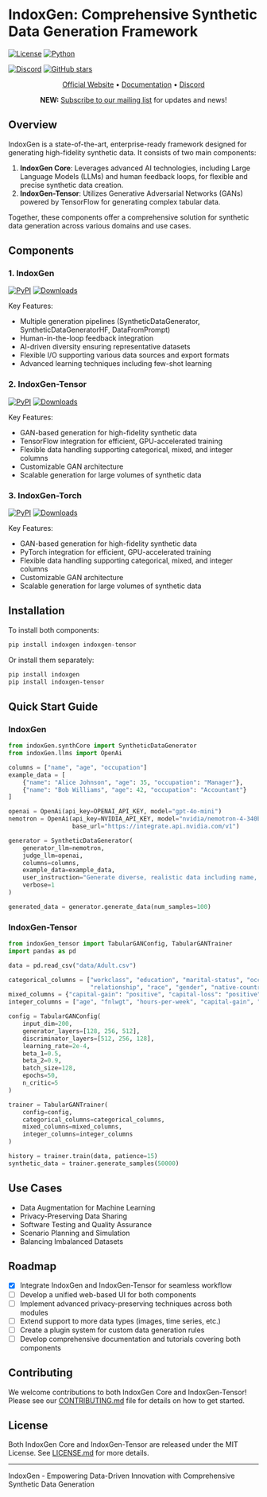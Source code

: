 # IndoxGen: Comprehensive Synthetic Data Generation Framework

[![License](https://img.shields.io/github/license/osllmai/indoxGen)](https://github.com/osllmai/indoxGen/blob/main/LICENSE)
[![Python](https://img.shields.io/pypi/pyversions/indoxGen.svg)](https://pypi.org/project/indoxGen/)

[![Discord](https://img.shields.io/discord/1223867382460579961?label=Discord&logo=Discord&style=social)](https://discord.com/invite/ossllmai)
[![GitHub stars](https://img.shields.io/github/stars/osllmai/indoxGen?style=social)](https://github.com/osllmai/indoxGen)

<p align="center">
  <a href="https://osllm.ai">Official Website</a> &bull; <a href="https://docs.osllm.ai/index.html">Documentation</a> &bull; <a href="https://discord.gg/qrCc56ZR">Discord</a>
</p>

<p align="center">
  <b>NEW:</b> <a href="https://docs.google.com/forms/d/1CQXJvxLUqLBSXnjqQmRpOyZqD6nrKubLz2WTcIJ37fU/prefill">Subscribe to our mailing list</a> for updates and news!
</p>

## Overview

IndoxGen is a state-of-the-art, enterprise-ready framework designed for generating high-fidelity synthetic data. It consists of two main components:

1. **IndoxGen Core**: Leverages advanced AI technologies, including Large Language Models (LLMs) and human feedback loops, for flexible and precise synthetic data creation.
2. **IndoxGen-Tensor**: Utilizes Generative Adversarial Networks (GANs) powered by TensorFlow for generating complex tabular data.

Together, these components offer a comprehensive solution for synthetic data generation across various domains and use cases.

## Components

### 1. IndoxGen

[![PyPI](https://badge.fury.io/py/indoxGen.svg)](https://pypi.org/project/indoxGen/0.0.3/)
[![Downloads](https://static.pepy.tech/badge/indoxGen)](https://pepy.tech/project/indoxGen)

Key Features:
- Multiple generation pipelines (SyntheticDataGenerator, SyntheticDataGeneratorHF, DataFromPrompt)
- Human-in-the-loop feedback integration
- AI-driven diversity ensuring representative datasets
- Flexible I/O supporting various data sources and export formats
- Advanced learning techniques including few-shot learning


### 2. IndoxGen-Tensor

[![PyPI](https://badge.fury.io/py/indoxGen-tensor.svg)](https://pypi.org/project/indoxGen-tensor/)
[![Downloads](https://static.pepy.tech/badge/indoxGen-tensor)](https://pepy.tech/project/indoxGen-tensor)

Key Features:
- GAN-based generation for high-fidelity synthetic data
- TensorFlow integration for efficient, GPU-accelerated training
- Flexible data handling supporting categorical, mixed, and integer columns
- Customizable GAN architecture
- Scalable generation for large volumes of synthetic data


### 3. IndoxGen-Torch

[![PyPI](https://badge.fury.io/py/indoxGen-tensor.svg)](https://pypi.org/project/indoxGen-tensor/)
[![Downloads](https://static.pepy.tech/badge/indoxGen-tensor)](https://pepy.tech/project/indoxGen-tensor)

Key Features:
- GAN-based generation for high-fidelity synthetic data
- PyTorch integration for efficient, GPU-accelerated training
- Flexible data handling supporting categorical, mixed, and integer columns
- Customizable GAN architecture
- Scalable generation for large volumes of synthetic data




## Installation

To install both components:

```bash
pip install indoxgen indoxgen-tensor
```

Or install them separately:

```bash
pip install indoxgen
pip install indoxgen-tensor
```

## Quick Start Guide

### IndoxGen

```python
from indoxGen.synthCore import SyntheticDataGenerator
from indoxGen.llms import OpenAi

columns = ["name", "age", "occupation"]
example_data = [
    {"name": "Alice Johnson", "age": 35, "occupation": "Manager"},
    {"name": "Bob Williams", "age": 42, "occupation": "Accountant"}
]

openai = OpenAi(api_key=OPENAI_API_KEY, model="gpt-4o-mini")
nemotron = OpenAi(api_key=NVIDIA_API_KEY, model="nvidia/nemotron-4-340b-instruct",
                  base_url="https://integrate.api.nvidia.com/v1")

generator = SyntheticDataGenerator(
    generator_llm=nemotron,
    judge_llm=openai,
    columns=columns,
    example_data=example_data,
    user_instruction="Generate diverse, realistic data including name, age, and occupation. Ensure variability in demographics and professions.",
    verbose=1
)

generated_data = generator.generate_data(num_samples=100)
```

### IndoxGen-Tensor

```python
from indoxGen_tensor import TabularGANConfig, TabularGANTrainer
import pandas as pd

data = pd.read_csv("data/Adult.csv")

categorical_columns = ["workclass", "education", "marital-status", "occupation",
                       "relationship", "race", "gender", "native-country", "income"]
mixed_columns = {"capital-gain": "positive", "capital-loss": "positive"}
integer_columns = ["age", "fnlwgt", "hours-per-week", "capital-gain", "capital-loss"]

config = TabularGANConfig(
    input_dim=200,
    generator_layers=[128, 256, 512],
    discriminator_layers=[512, 256, 128],
    learning_rate=2e-4,
    beta_1=0.5,
    beta_2=0.9,
    batch_size=128,
    epochs=50,
    n_critic=5
)

trainer = TabularGANTrainer(
    config=config,
    categorical_columns=categorical_columns,
    mixed_columns=mixed_columns,
    integer_columns=integer_columns
)

history = trainer.train(data, patience=15)
synthetic_data = trainer.generate_samples(50000)
```


## Use Cases

- Data Augmentation for Machine Learning
- Privacy-Preserving Data Sharing
- Software Testing and Quality Assurance
- Scenario Planning and Simulation
- Balancing Imbalanced Datasets

## Roadmap

- [x] Integrate IndoxGen and IndoxGen-Tensor for seamless workflow
- [ ] Develop a unified web-based UI for both components
- [ ] Implement advanced privacy-preserving techniques across both modules
- [ ] Extend support to more data types (images, time series, etc.)
- [ ] Create a plugin system for custom data generation rules
- [ ] Develop comprehensive documentation and tutorials covering both components

## Contributing

We welcome contributions to both IndoxGen Core and IndoxGen-Tensor! Please see our [CONTRIBUTING.md](CONTRIBUTING.md) file for details on how to get started.

## License

Both IndoxGen Core and IndoxGen-Tensor are released under the MIT License. See [LICENSE.md](LICENSE.md) for more details.

---

IndoxGen - Empowering Data-Driven Innovation with Comprehensive Synthetic Data Generation